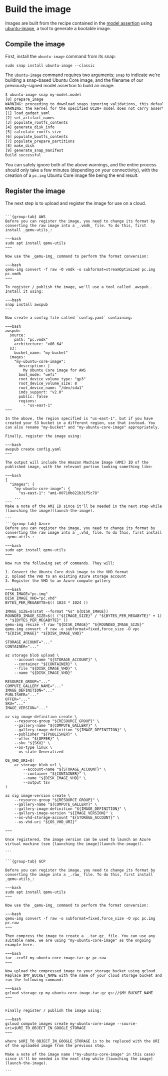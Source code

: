 # Build the image

Images are built from the recipe contained in the [model assertion](/tutorials/build-a-public-cloud-image/create-a-model) using [ubuntu-image](https://github.com/canonical/ubuntu-image), a tool to generate a bootable image.

## Compile the image

First, install the `ubuntu-image` command from its snap:

```
sudo snap install ubuntu-image --classic
```

The `ubuntu-image` command requires two arguments; `snap` to indicate we're building a snap-based Ubuntu Core image, and the filename of our previously-signed model assertion to build an image:

```bash
$ ubuntu-image snap my-model.model
[0] prepare_image
WARNING: proceeding to download snaps ignoring validations, this default will change in the future. For now use --validation=enforce for validations to be taken into account, pass instead --validation=ignore to preserve current behavior going forward
WARNING: the kernel for the specified UC20+ model does not carry assertion max formats information, assuming possibly incorrectly the kernel revision can use the same formats as snapd
[1] load_gadget_yaml
[2] set_artifact_names
[3] populate_rootfs_contents
[4] generate_disk_info
[5] calculate_rootfs_size
[6] populate_bootfs_contents
[7] populate_prepare_partitions
[8] make_disk
[9] generate_snap_manifest
Build successful
```
You can safely ignore both of the above warnings, and the entire process should only take a few minutes (depending on your connectivity), with the creation of a `pc.img` Ubuntu Core image file being the end result.


## Register the image

The next step is to upload and register the image for use on a cloud.

````{tabs}

```{group-tab} AWS
Before you can register the image, you need to change its format by converting the raw image into a _.vmdk_ file. To do this, first install _qemu-utils_:

~~~bash
sudo apt install qemu-utils
~~~

Now use the _qemu-img_ command to perform the format conversion:

~~~bash
qemu-img convert -f raw -O vmdk -o subformat=streamOptimized pc.img pc.vmdk
~~~

To register / publish the image, we'll use a tool called _awspub_. Install it using:

~~~bash
snap install awspub
~~~

Now create a config file called `config.yaml` containing:

~~~bash
awspub:
  source:
    path: "pc.vmdk"
    architecture: "x86_64"
  s3:
    bucket_name: "my-bucket"
  images:
    "my-ubuntu-core-image":
      description: |
        My Ubuntu Core image for AWS
      boot_mode: "uefi"
      root_device_volume_type: "gp3"
      root_device_volume_size: 8
      root_device_name: "/dev/sda1"
      imds_support: "v2.0"
      public: false
      regions:
        - "us-east-1"
~~~

In the above, the region specified is "us-east-1", but if you have created your S3 bucket in a different region, use that instead. You can also rename "my-bucket" and "my-ubuntu-core-image" appropriately.

Finally, register the image using:

~~~bash
awspub create config.yaml
~~~

The output will include the Amazon Machine Image (AMI) ID of the published image, with the relevant portion looking something like:

~~~bash
{
  "images": {
    "my-ubuntu-core-image": {
      "us-east-1": "ami-00710b821b31f5c78"
    ...
~~~
Make a note of the AMI ID since it'll be needed in the next step while [launching the image](launch-the-image).
 
```
```{group-tab} Azure
Before you can register the image, you need to change its format by converting the raw image into a _.vhd_ file. To do this, first install _qemu-utils_:

~~~bash
sudo apt install qemu-utils
~~~

Now run the following set of commands. They will:

1. Convert the Ubuntu Core disk image to the VHD format
2. Upload the VHD to an existing Azure storage account
3. Register the VHD to an Azure compute gallery

~~~bash
DISK_IMAGE="pc.img"
DISK_IMAGE_VHD="pc.vhd"
BYTES_PER_MEGABYTE=$(( 1024 * 1024 ))

IMAGE_SIZE=$(stat --format "%s" ${DISK_IMAGE})
ROUNDED_IMAGE_SIZE=$(( ("${IMAGE_SIZE}" / "${BYTES_PER_MEGABYTE}" + 1) * "${BYTES_PER_MEGABYTE}" ))
qemu-img resize -f raw "${DISK_IMAGE}" "${ROUNDED_IMAGE_SIZE}"
qemu-img convert -f raw -o subformat=fixed,force_size -O vpc "${DISK_IMAGE}" "${DISK_IMAGE_VHD}"

STORAGE_ACCOUNT="..."
CONTAINER="..."

az storage blob upload \
    --account-name "${STORAGE_ACCOUNT}" \
    --container "${CONTAINER}" \
    --file "${DISK_IMAGE_VHD}" \
    --name "${DISK_IMAGE_VHD}"

RESOURCE_GROUP="..."
COMPUTE_GALLERY_NAME="..."
IMAGE_DEFINITION="..."
PUBLISHER="..."
OFFER="..."
SKU="..."
IMAGE_VERSION="..."

az sig image-definition create \
    --resource-group "${RESOURCE_GROUP}" \
    --gallery-name "${COMPUTE_GALLERY}" \
    --gallery-image-definition "${IMAGE_DEFINITION}" \
    --publisher "${PUBLISHER}" \
    --offer "${OFFER}" \
    --sku "${SKU}" \
    --os-type linux \
    --os-state Generalized

OS_VHD_URI=$(
    az storage blob url \
        --account-name "${STORAGE_ACCOUNT}" \
        --container "${CONTAINER}" \
        --name "${DISK_IMAGE_VHD}" \
        --output tsv
)

az sig image-version create \
    --resource-group "${RESOURCE_GROUP}" \
    --gallery-name "${COMPUTE_GALLERY}" \
    --gallery-image-definition "${IMAGE_DEFINITION}" \
    --gallery-image-version "${IMAGE_VERSION}" \
    --os-vhd-storage-account "${STORAGE_ACCOUNT}" \
    --os-vhd-uri "${OS_VHD_URI}"

~~~

Once registered, the image version can be used to launch an Azure virtual machine (see [launching the image](launch-the-image)).

```

```{group-tab} GCP

Before you can register the image, you need to change its format by converting the image into a _.raw_ file. To do this, first install _qemu-utils_:

~~~bash
sudo apt install qemu-utils
~~~

Now use the _qemu-img_ command to perform the format conversion:

~~~bash
qemu-img convert -f raw -o subformat=fixed,force_size -O vpc pc.img pc.raw
~~~

Then compress the image to create a _.tar.gz_ file. You can use any suitable name, we are using "my-ubuntu-core-image" as the ongoing example here.

~~~bash
tar -zcvSf my-ubuntu-core-image.tar.gz pc.raw
~~~

Now upload the compressed image to your storage bucket using gcloud. Replace $MY_BUCKET_NAME with the name of your cloud storage bucket and run the following command:

~~~bash
gcloud storage cp my-ubuntu-core-image.tar.gz gs://$MY_BUCKET_NAME
~~~


Finally register / publish the image using:

~~~bash
gcloud compute images create my-ubuntu-core-image --source-uri=$URI_TO_OBJECT_IN_GOOGLE_STORAGE
~~~

where $URI_TO_OBJECT_IN_GOOGLE_STORAGE is to be replaced with the URI of the uploaded image from the previous step.

Make a note of the image name ("my-ubuntu-core-image" in this case) since it'll be needed in the next step while [launching the image](launch-the-image).

```
````
